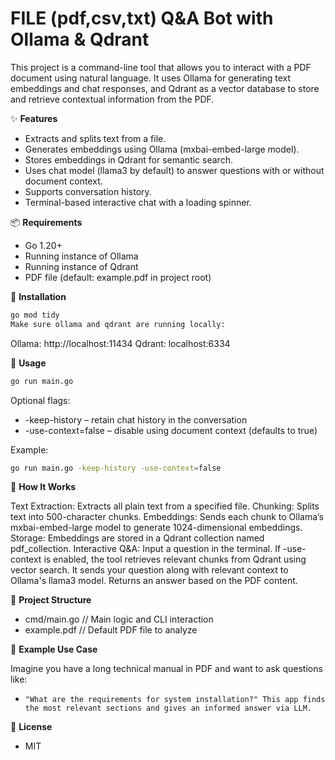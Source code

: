 # FILE (pdf,csv,txt) Q&A Bot with Ollama & Qdrant

This project is a command-line tool that allows you to interact with a PDF document using natural language. It uses Ollama for generating text embeddings and chat responses, and Qdrant as a vector database to store and retrieve contextual information from the PDF.

✨ **Features**
- Extracts and splits text from a file.
- Generates embeddings using Ollama (mxbai-embed-large model).
- Stores embeddings in Qdrant for semantic search.
- Uses chat model (llama3 by default) to answer questions with or without document context.
- Supports conversation history.
- Terminal-based interactive chat with a loading spinner.

📦 **Requirements**
- Go 1.20+
- Running instance of Ollama
- Running instance of Qdrant
- PDF file (default: example.pdf in project root)

🔧 **Installation**
```bash
go mod tidy
Make sure ollama and qdrant are running locally:
```

Ollama: http://localhost:11434
Qdrant: localhost:6334

🚀 **Usage**

```bash
go run main.go
```
Optional flags:
- -keep-history – retain chat history in the conversation
- -use-context=false – disable using document context (defaults to true)

Example:

```bash
go run main.go -keep-history -use-context=false
```

🧠 **How It Works**

Text Extraction: Extracts all plain text from a specified file.
Chunking: Splits text into 500-character chunks.
Embeddings: Sends each chunk to Ollama’s mxbai-embed-large model to generate 1024-dimensional embeddings.
Storage: Embeddings are stored in a Qdrant collection named pdf_collection.
Interactive Q&A:
Input a question in the terminal.
If -use-context is enabled, the tool retrieves relevant chunks from Qdrant using vector search.
It sends your question along with relevant context to Ollama's llama3 model.
Returns an answer based on the PDF content.

📁 **Project Structure**

- cmd/main.go         // Main logic and CLI interaction
- example.pdf         // Default PDF file to analyze

🧪 **Example Use Case**

Imagine you have a long technical manual in PDF and want to ask questions like:

- `"What are the requirements for system installation?"
This app finds the most relevant sections and gives an informed answer via LLM.`

📝 **License**

 - MIT